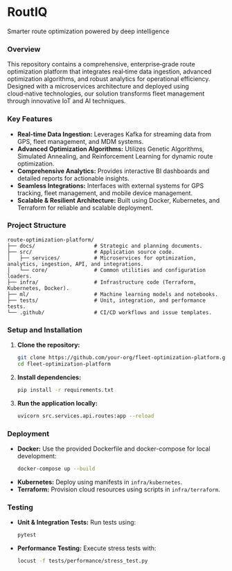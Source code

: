 # RoutIQ
Smarter route optimization powered by deep intelligence

### Overview
This repository contains a comprehensive, enterprise‑grade route optimization platform that integrates real‑time data ingestion, advanced optimization algorithms, and robust analytics for operational efficiency. Designed with a microservices architecture and deployed using cloud‑native technologies, our solution transforms fleet management through innovative IoT and AI techniques.

### Key Features
- **Real-time Data Ingestion:** Leverages Kafka for streaming data from GPS, fleet management, and MDM systems.
- **Advanced Optimization Algorithms:** Utilizes Genetic Algorithms, Simulated Annealing, and Reinforcement Learning for dynamic route optimization.
- **Comprehensive Analytics:** Provides interactive BI dashboards and detailed reports for actionable insights.
- **Seamless Integrations:** Interfaces with external systems for GPS tracking, fleet management, and mobile device management.
- **Scalable & Resilient Architecture:** Built using Docker, Kubernetes, and Terraform for reliable and scalable deployment.

### Project Structure
```
route-optimization-platform/
├── docs/                   # Strategic and planning documents.
├── src/                    # Application source code.
│   ├── services/           # Microservices for optimization, analytics, ingestion, API, and integrations.
│   └── core/               # Common utilities and configuration loaders.
├── infra/                  # Infrastructure code (Terraform, Kubernetes, Docker).
├── ml/                     # Machine learning models and notebooks.
├── tests/                  # Unit, integration, and performance tests.
└── .github/                # CI/CD workflows and issue templates.
```
### Setup and Installation
1. **Clone the repository:**
    ```bash
    git clone https://github.com/your-org/fleet-optimization-platform.git
    cd fleet-optimization-platform
    ```
2. **Install dependencies:**
    ```bash
    pip install -r requirements.txt
    ```
3. **Run the application locally:**
    ```bash
    uvicorn src.services.api.routes:app --reload
    ```

### Deployment
- **Docker:** Use the provided Dockerfile and docker-compose for local development:
    ```bash
    docker-compose up --build
    ```
- **Kubernetes:** Deploy using manifests in `infra/kubernetes`.
- **Terraform:** Provision cloud resources using scripts in `infra/terraform`.

### Testing
- **Unit & Integration Tests:** Run tests using:
    ```bash
    pytest
    ```
- **Performance Testing:** Execute stress tests with:
    ```bash
    locust -f tests/performance/stress_test.py
    ```
